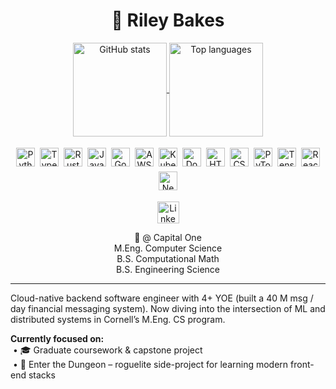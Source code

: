 <h1 align="center">🎨 Riley Bakes</h1>

<!-- ─── GitHub Stats ─────────────────────────────────────────────── -->
<p align="center">
  <a href="https://github.com/r-bakes">
    <img height="150" align="center" src="https://github-readme-stats.vercel.app/api?username=r-bakes&show_icons=true&theme=dracula&include_all_commits=true&count_private=true&hide_border=false" alt="GitHub stats" />
  </a>
  <a href="https://github.com/r-bakes">
    <img height="150" align="center" src="https://github-readme-stats.vercel.app/api/top-langs?username=r-bakes&layout=compact&langs_count=8&theme=dracula&hide_border=false" alt="Top languages" />
  </a>
</p>

<!-- ─── Tech stack icons ───────────────────────────────────────────────── -->
<p align="center"><img src="https://cdn.jsdelivr.net/gh/devicons/devicon/icons/python/python-original.svg" height="30" alt="Python" style="display:inline-block;margin:4px" /><img src="https://cdn.jsdelivr.net/gh/devicons/devicon/icons/typescript/typescript-original.svg" height="30" alt="TypeScript" style="display:inline-block;margin:4px" /><img src="https://devicon-website.vercel.app/api/rust/plain.svg" height="30" alt="Rust" style="display:inline-block;margin:4px" /><img src="https://cdn.jsdelivr.net/gh/devicons/devicon/icons/java/java-original.svg" height="30" alt="Java" style="display:inline-block;margin:4px" /><img src="https://cdn.jsdelivr.net/gh/devicons/devicon/icons/googlecloud/googlecloud-original.svg" height="30" alt="Google Cloud" style="display:inline-block;margin:4px" /><img src="https://cdn.jsdelivr.net/gh/devicons/devicon/icons/amazonwebservices/amazonwebservices-original-wordmark.svg" height="30" alt="AWS" style="display:inline-block;margin:4px" /><img src="https://cdn.jsdelivr.net/gh/devicons/devicon/icons/kubernetes/kubernetes-plain.svg" height="30" alt="Kubernetes" style="display:inline-block;margin:4px" /><img src="https://cdn.jsdelivr.net/gh/devicons/devicon/icons/docker/docker-original.svg" height="30" alt="Docker" style="display:inline-block;margin:4px" /><img src="https://cdn.jsdelivr.net/gh/devicons/devicon/icons/html5/html5-original.svg" height="30" alt="HTML5" style="display:inline-block;margin:4px" /><img src="https://cdn.jsdelivr.net/gh/devicons/devicon/icons/css3/css3-original.svg" height="30" alt="CSS3" style="display:inline-block;margin:4px" /><img src="https://cdn.jsdelivr.net/gh/devicons/devicon/icons/pytorch/pytorch-original.svg" height="30" alt="PyTorch" style="display:inline-block;margin:4px" /><img src="https://cdn.jsdelivr.net/gh/devicons/devicon/icons/tensorflow/tensorflow-original.svg" height="30" alt="TensorFlow" style="display:inline-block;margin:4px" /><img src="https://cdn.jsdelivr.net/gh/devicons/devicon/icons/react/react-original.svg" height="30" alt="React" style="display:inline-block;margin:4px" /><img src="https://cdn.jsdelivr.net/gh/devicons/devicon/icons/nextjs/nextjs-original.svg" height="30" alt="Next.js" style="display:inline-block;margin:4px" /></p>


<!-- ─── Social / résumé strip ──────────────────────────────────────────── -->
<p align="center">
  <a href="https://www.linkedin.com/in/riley-bakes" target="_blank">
    <img src="https://img.shields.io/static/v1?logo=linkedin&label=&message=LinkedIn&color=0077B5&style=for-the-badge" height="35" alt="LinkedIn badge" />
  </a>
</p>

<p align="center">
    🏢 @ Capital One<br />
    M.Eng. Computer Science<br />
    B.S. Computational Math<br />
    B.S. Engineering Science
</p>

---

<p align="left">
Cloud-native backend software engineer with 4+ YOE (built a 40 M msg / day financial messaging system).  
Now diving into the intersection of ML and distributed systems in Cornell’s M.Eng. CS program.
</p>

<p align="left">
<strong>Currently focused on:</strong><br>
&nbsp;•&nbsp;🎓&nbsp;Graduate coursework & capstone project<br>
&nbsp;•&nbsp;🤖&nbsp;Enter&nbsp;the&nbsp;Dungeon – roguelite side-project for learning modern front-end stacks
</p>
